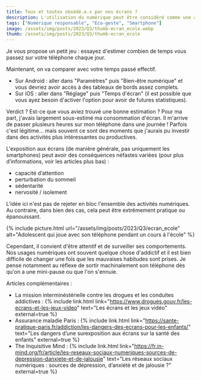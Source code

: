 ```yaml
---
title: Tous et toutes obsédé.e.s par nos écrans ?
description: L'utilisation du numérique peut être considéré comme une activité addictive qui a des répercussion sur notre santé
tags: ["Numérique responsable", "Eco-geste", "Smartphone"]
image: /assets/img/posts/2023/Q3/thumb-ecran_ecole.webp
thumb: /assets/img/posts/2023/Q3/thumb-ecran_ecole
---
```


Je vous propose un petit jeu : essayez d'estimer combien de temps vous passez sur votre téléphone chaque jour.

Maintenant, on va comparer avec votre temps passé effectif.
- Sur Android : aller dans "Paramètres" puis "Bien-être numérique" et vous devriez avoir accès à des tableaux de bords assez complets.
- Sur iOS : aller dans "Réglage" puis "Temps d'écran" (il est possible que vous ayez besoin d'activer l'option pour avoir de futures statistiques).

Verdict ? Est-ce que vous aviez trouvé une bonne estimation ? Pour ma part, j'avais largement sous-estimé ma consommation d'écran. Il m'arrive de passer plusieurs heures sur mon téléphone dans une journée ! Parfois c'est légitime... mais souvent ce sont des moments que j'aurais pu investir dans des activités plus intéressantes ou productives.

L'exposition aux écrans (de manière générale, pas uniquement les smartphones) peut avoir des conséquences néfastes variées (pour plus d’informations, voir les articles plus bas) :
- capacité d’attention
- perturbation du sommeil
- sédentarité
- nervosité / isolement

L'idée ici n'est pas de rejeter en bloc l'ensemble des activités numériques. Au contraire, dans bien des cas, cela peut être extrêmement pratique ou épanouissant.

{% include picture.html 
    url="/assets/img/posts/2023/Q3/ecran_ecole"
    alt="Adolescent qui joue avec son téléphone pendant un cours à l'école"
 %}

Cependant, il convient d'être attentif et de surveiller ses comportements. Nos usages numériques ont souvent quelque chose d'addictif et il est bien difficile de changer une fois que les mauvaises habitudes sont prises. Je pense notamment au réflexe de sortir machinalement son téléphone dès qu'on a une mini-pause ou que l'on s'ennuie.

Articles complémentaires :
- La mission interminéstérielle contre les drogues et les conduites addictives : {% include link.html link="https://www.drogues.gouv.fr/les-ecrans-et-les-jeux-video" text="Les écrans et les jeux vidéo" external=true %}
- Assurance maladie Paris : {% include link.html link="https://sante-pratique-paris.fr/addiction/les-dangers-des-ecrans-pour-les-enfants/" text="Les dangers d’une surexposition aux écrans sur la santé des enfants" external=true %}
- The Inquisitive Mind : {% include link.html link="https://fr.in-mind.org/fr/article/les-reseaux-sociaux-numeriques-sources-de-depression-danxiete-et-de-jalousie" text="Les réseaux sociaux numériques : sources de dépression, d’anxiété et de jalousie ?" external=true %}

